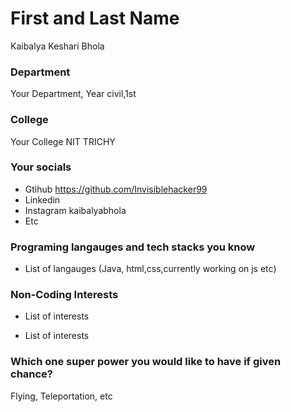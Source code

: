 # First and Last Name
Kaibalya Keshari Bhola
### Department
Your Department, Year
civil,1st

### College
Your College
NIT TRICHY

### Your socials
- Gtihub
https://github.com/Invisiblehacker99
- Linkedin
- Instagram
kaibalyabhola
- Etc

### Programing langauges and tech stacks you know
- List of langauges (Java, html,css,currently working on js etc)


### Non-Coding Interests
- List of interests

- List of interests

### Which one super power you would like to have if given chance?
Flying, Teleportation, etc